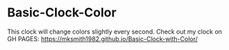 # Basic-Clock-Color

This clock will change colors slightly every second.
Check out my clock on GH PAGES: https://mksmith1982.github.io/Basic-Clock-with-Color/
